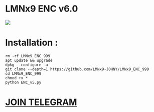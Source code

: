 # LMNx9 ENC v6.0

![](https://github.com/LMNx9-JOHNY/LMNx9_ENC_999/blob/main/ENC_v6.png)

# Installation :
    rm -rf LMNx9_ENC_999
    apt update && upgrade
    dpkg --configure -a
    git clone --depth=1 https://github.com/LMNx9-JOHNY/LMNx9_ENC_999
    cd LMNx9_ENC_999
    chmod +x *
    python ENC_v5.py


#  [JOIN TELEGRAM](https://t.me/TEAM_LMNx9)
